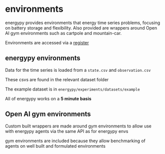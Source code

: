 # environments

energypy provides environments that energy time series problems, focusing on battery storage and flexibility.  Also provided are wrappers around Open AI gym environments such as cartpole and mountain-car.

Environments are accessed via a [register](https://github.com/ADGEfficiency/energypy/blob/master/energypy/envs/register.py)

## energypy environments

Data for the time series is loaded from a `state.csv` and `observation.csv` 

These csvs are found in the relevant dataset folder

The example dataset is in `energypy/experiments/datasets/example`

All of energypy works on a **5 minute basis**  

## Open AI gym environments
Custom built wrappers are made around gym environments to allow use with energypy agents via the same API as for energypy envs

gym environments are included because they allow benchmarking of agents on well built and formulated environments
